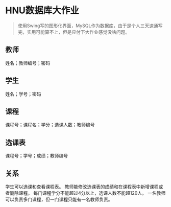# HNU数据库大作业
>使用Swing写的图形化界面，MySQL作为数据库，由于是个人三天速通写完，实用可能算不上，但是应付下大作业感觉没啥问题。
## 教师
姓名；教师编号；密码

## 学生
姓名；学号；密码

## 课程
课程号；课程名；学分；选课人数；教师编号

## 选课表
课程号；学号；成绩；教师编号

## 关系
学生可以选课和查看课程表。
教师能修改选课表的成绩和在课程表中新增课程或者删除课程。
每门课程学分不能超过4分以上，选课人数不能超120人。
一名教师可以负责多门课程，但一门课程只能有一名教师负责。
